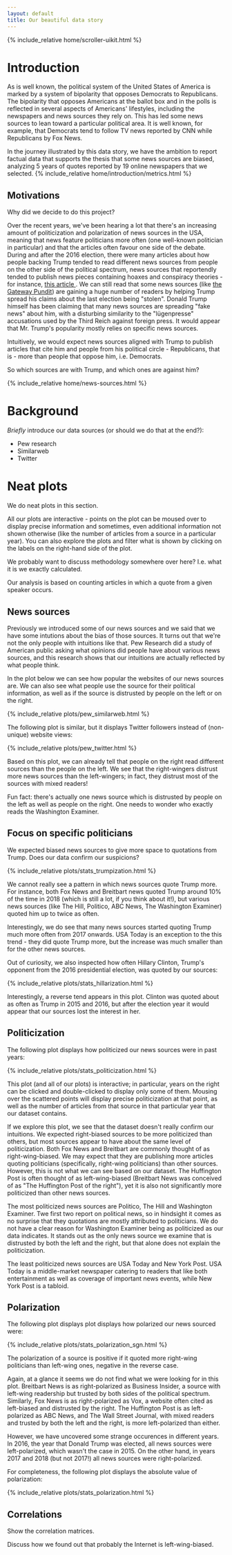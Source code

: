```yaml
---
layout: default
title: Our beautiful data story
---
```


{% include_relative home/scroller-uikit.html %}

# Introduction

As is well known, the political system of the United States of America is marked
by a system of bipolarity that opposes Democrats to Republicans. The bipolarity
that opposes Americans at the ballot box and in the polls is reflected in
several aspects of Americans' lifestyles, including the newspapers and news
sources they rely on. This has led some news sources to lean toward a particular
political area. It is well known, for example, that Democrats tend to follow TV
news reported by CNN while Republicans by Fox News.

In the journey illustrated by this data story, we have the ambition to report
factual data that supports the thesis that some news sources are biased,
analyzing 5 years of quotes reported by 19 online newspapers that we selected.
{% include_relative home/introduction/metrics.html %}

## Motivations

Why did we decide to do this project?

Over the recent years, we've been hearing a lot that there's an increasing
amount of politicization and polarization of news sources in the USA, meaning
that news feature politicians more often (one well-known politician in
particular) and that the articles often favour one side of the debate. During
and after the 2016 election, there were many articles about how people backing
Trump tended to read different news sources from people on the other side of the
political spectrum, news sources that reportendly tended to publish news pieces
containing hoaxes and conspiracy theories - for instance, [this article
](https://www.washingtonpost.com/news/the-fix/wp/2017/08/22/trump-backers-disturbing-reliance-on-hoax-and-conspiracy-theory-websites-in-1-chart/).
We can still read that some news sources (like [the Gateway
Pundit](https://www.reuters.com/investigates/special-report/usa-election-threats-gatewaypundit/))
are gaining a huge number of readers by helping Trump spread his claims about
the last election being "stolen". Donald Trump himself has been claiming that
many news sources are spreading "fake news" about him, with a disturbing
similarity to the "lügenpresse" accusations used by the Third Reich against
foreign press. It would appear that Mr. Trump's popularity mostly relies
on specific news sources.

Intuitively, we would expect news sources aligned with Trump to publish articles
that cite him and people from his political circle - Republicans, that is - more
than people that oppose him, i.e. Democrats.

So which sources are with Trump, and which ones are against him?

{% include_relative home/news-sources.html %}


# Background

_Briefly_ introduce our data sources (or should we do that at the end?):
- Pew research
- Similarweb
- Twitter

# Neat plots

We do neat plots in this section.

All our plots are interactive - points on the plot can be moused over to display
precise information and sometimes, even additional information not shown
otherwise (like the number of articles from a source in a particular year). You
can also explore the plots and filter what is shown by clicking on the labels on
the right-hand side of the plot.

We probably want to discuss methodology somewhere over here?
I.e. what it is we exactly calculated.

Our analysis is based on counting articles in which a quote from a given speaker
occurs.

## News sources

Previously we introduced some of our news sources and we said that we have some
intutions about the bias of those sources. It turns out that we're not the only
people with intuitions like that. Pew Research did a study of American public
asking what opinions did people have about various news sources, and this
research shows that our intuitions are actually reflected by what people think.

In the plot below we can see how popular the websites of our news sources are.
We can also see what people use the source for their political information, as
well as if the source is distrusted by people on the left or on the right.

{% include_relative plots/pew_similarweb.html %}

The following plot is similar, but it displays Twitter followers instead of
(non-unique) website views:

{% include_relative plots/pew_twitter.html %}

Based on this plot, we can already tell that people on the right read different
sources than the people on the left. We see that the right-wingers distrust more
news sources than the left-wingers; in fact, they distrust most of the sources with
mixed readers! 

Fun fact: there's actually one news source which is distrusted by people on the
left as well as people on the right. One needs to wonder who exactly reads the
Washington Examiner.

## Focus on specific politicians

We expected biased news sources to give more space to quotations from Trump.
Does our data confirm our suspicions?

{% include_relative plots/stats_trumpization.html %}

We cannot really see a pattern in which news sources quote Trump more. For
instance, both Fox News and Breitbart news quoted Trump around 10% of the time
in 2018 (which is still a lot, if you think about it!), but various news sources
(like The Hill, Politico, ABC News, The Washington Examiner) quoted him up to
twice as often.

Interestingly, we do see that many news sources started quoting Trump much more
often from 2017 onwards. USA Today is an exception to the this trend - they did
quote Trump more, but the increase was much smaller than for the other news
sources.

Out of curiosity, we also inspected how often Hillary Clinton, Trump's opponent
from the 2016 presidential election, was quoted by our sources:

{% include_relative plots/stats_hillarization.html %}

Interestingly, a reverse tend appears in this plot. Clinton was quoted about as
often as Trump in 2015 and 2016, but after the election year it would appear that
our sources lost the interest in her.

## Politicization

The following plot displays how politicized our news sources were in past years:

{% include_relative plots/stats_politicization.html %}

This plot (and all of our plots) is interactive; in particular, years on the
right can be clicked and double-clicked to display only some of them. Mousing
over the scattered points will display precise politicization at that point, as
well as the number of articles from that source in that particular year that our
dataset contains.

If we explore this plot, we see that the dataset doesn't really confirm our
intuitions. We expected right-biased sources to be more politicized than others,
but most sources appear to have about the same level of politicization.
Both Fox News and Breitbart are commonly thought of as right-wing-biased.
We may expect that they are publishing more articles quoting politicians (specifically,
right-wing politicians) than other sources. However, this is not what we can see
based on our dataset. The Huffington Post is often thought of as left-wing-biased
(Breitbart News was conceived of as "The Huffington Post of the right"), yet it is
also not significantly more politicized than other news sources.

The most politicized news sources are Politico, The Hill and Washington
Examiner. Twe first two report on political news, so in hindsight it comes as no
surprise that they quotations are mostly attributed to politicians. We do not
have a clear reason for Washington Examiner being as politicized as our data
indicates. It stands out as the only news source we examine that is distrusted
by both the left and the right, but that alone does not explain the politicization.

The least politicized news sources are USA Today and New York Post. USA Today is
a middle-market newspaper catering to readers that like both entertainment as
well as coverage of important news events, while New York Post is a tabloid.

## Polarization

The following plot displays plot displays how polarized our news sourced were:

{% include_relative plots/stats_polarization_sgn.html %}

The polarization of a source is positive if it quoted more right-wing
politicians than left-wing ones, negative in the reverse case.

Again, at a glance it seems we do not find what we were looking for in this
plot. Breitbart News is as right-polarized as Business Insider, a source with
left-wing readership but trusted by both sides of the political spectrum.
Similarly, Fox News is as right-polarized as Vox, a website often cited as
left-biased and distrusted by the right. The Huffington Post is as
left-polarized as ABC News, and The Wall Street Journal, with mixed readers and
trusted by both the left and the right, is more left-polarized than either.

However, we have uncovered some strange occurences in different years. In 2016,
the year that Donald Trump was elected, all news sources were left-polarized,
which wasn't the case in 2015. On the other hand, in years 2017 and 2018 (but
not 2017!) all news sources were right-polarized.

For completeness, the following plot displays the absolute value of polarization:

{% include_relative plots/stats_polarization.html %}

## Correlations

Show the correlation matrices.

Discuss how we found out that probably the Internet is left-wing-biased.


<!--
<div style="height:500px"></div>
---

# Instructions
In [this page](instructions) you can find some simple info on how to write that stuff. 

---

# This is a test page

This is an index page in markdown.

Here you can simply write in **markdown**. 
What happens if I import `HTML`?

{% include_relative home/snippet.html %}

Cool, it works. 

Now we can go back to work!!!

But also... we can import `Mardown` files!

{% include_relative home/chapter-01.md %}

## This is a test plotly demo

With plotly, we can generate interactive plots and save them to HTML.
Doing so is as simple as:

```python
import plotly.express as px
df = px.data.medals_long()

for i in range(0, len(df)):
    # Add some column that pretends to be a name of the point
    df.at[i, 'name'] = f'Point#{i}'

fig = px.scatter(df, y="count", x="nation", color="medal", symbol="medal", hover_name='name')
fig.update_traces(marker_size=10)
fig.write_html("./scatter_demo.html", include_plotlyjs="cdn", full_html=False)
```

And if we include the result, it looks like follows:

<!--{% include_relative plotly/scatter_demo.html %}-->


<!--{% include_relative plotly/bar_demo.html %}-->
